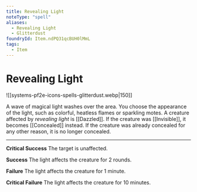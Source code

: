 ```yaml
---
title: Revealing Light
noteType: "spell"
aliases:
  - Revealing Light
  - Glitterdust
foundryId: Item.ndPQ31qcBUH0lMmL
tags:
  - Item
---
```


# Revealing Light
![[systems-pf2e-icons-spells-glitterdust.webp|150]]

A wave of magical light washes over the area. You choose the appearance of the light, such as colorful, heatless flames or sparkling motes. A creature affected by _revealing light_ is [[Dazzled]]. If the creature was [[Invisible]], it becomes [[Concealed]] instead. If the creature was already concealed for any other reason, it is no longer concealed.

* * *

**Critical Success** The target is unaffected.

**Success** The light affects the creature for 2 rounds.

**Failure** The light affects the creature for 1 minute.

**Critical Failure** The light affects the creature for 10 minutes.
